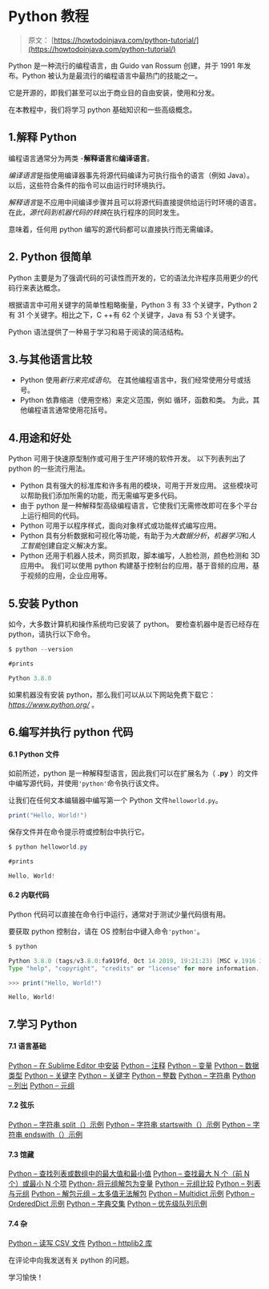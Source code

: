 # Python 教程

> 原文： [https://howtodoinjava.com/python-tutorial/](https://howtodoinjava.com/python-tutorial/)

Python 是一种流行的编程语言，由 Guido van Rossum 创建，并于 1991 年发布。Python 被认为是最流行的编程语言中最热门的技能之一。

它是开源的，即我们甚至可以出于商业目的自由安装，使用和分发。

在本教程中，我们将学习 python 基础知识和一些高级概念。

## 1.解释 Python

编程语言通常分为两类 -**解释语言**和**编译语言**。

*编译语言*是指使用编译器事先将源代码编译为可执行指令的语言（例如 Java）。 以后，这些符合条件的指令可以由运行时环境执行。

*解释语言*是不应用中间编译步骤并且可以将源代码直接提供给运行时环境的语言。 在此，*源代码到机器代码的转换*在执行程序的同时发生。

意味着，任何用 python 编写的源代码都可以直接执行而无需编译。

## 2\. Python 很简单

Python 主要是为了强调代码的可读性而开发的，它的语法允许程序员用更少的代码行来表达概念。

根据语言中可用关键字的简单性粗略衡量，Python 3 有 33 个关键字，Python 2 有 31 个关键字。相比之下，C ++有 62 个关键字，Java 有 53 个关键字。

Python 语法提供了一种易于学习和易于阅读的简洁结构。

## 3.与其他语言比较

*   Python 使用*新行来完成语句*。 在其他编程语言中，我们经常使用分号或括号。
*   Python 依靠缩进（使用空格）来定义范围，例如 循环，函数和类。 为此，其他编程语言通常使用花括号。

## 4.用途和好处

Python 可用于快速原型制作或可用于生产环境的软件开发。 以下列表列出了 python 的一些流行用法。

*   Python 具有强大的标准库和许多有用的模块，可用于开发应用。 这些模块可以帮助我们添加所需的功能，而无需编写更多代码。
*   由于 python 是一种解释型高级编程语言，它使我们无需修改即可在多个平台上运行相同的代码。
*   Python 可用于以程序样式，面向对象样式或功能样式编写应用。
*   Python 具有分析数据和可视化等功能，有助于为*大数据分析*，*机器学习*和*人工智能*创建自定义解决方案。
*   Python 还用于机器人技术，网页抓取，脚本编写，人脸检测，颜色检测和 3D 应用中。 我们可以使用 python 构建基于控制台的应用，基于音频的应用，基于视频的应用，企业应用等。

## 5.安装 Python

如今，大多数计算机和操作系统均已安装了 python。 要检查机器中是否已经存在 python，请执行以下命令。

```java
$ python --version

#prints

Python 3.8.0

```

如果机器没有安装 python，那么我们可以从以下网站免费下载它： *https://www.python.org/* 。

## 6.编写并执行 python 代码

#### 6.1 Python 文件

如前所述，python 是一种解释型语言，因此我们可以在扩展名为（ **.py** ）的文件中编写源代码，并使用`'python'`命令执行该文件。

让我们在任何文本编辑器中编写第一个 Python 文件`helloworld.py`。

```java
print("Hello, World!")

```

保存文件并在命令提示符或控制台中执行它。

```java
$ python helloworld.py

#prints

Hello, World!

```

#### 6.2 内联代码

Python 代码可以直接在命令行中运行，通常对于测试少量代码很有用。

要获取 python 控制台，请在 OS 控制台中键入命令`'python'`。

```java
$ python

Python 3.8.0 (tags/v3.8.0:fa919fd, Oct 14 2019, 19:21:23) [MSC v.1916 32 bit (Intel)] on win32
Type "help", "copyright", "credits" or "license" for more information.

>>> print("Hello, World!")

Hello, World!

```

## 7.学习 Python

#### 7.1 语言基础

[Python – 在 Sublime Editor 中安装](https://howtodoinjava.com/python/install-python-sublime-editor/)
[Python – 注释](https://howtodoinjava.com/python/python-comments/)
[Python – 变量](https://howtodoinjava.com/python/python-variables/)
[Python – 数据类型](https://howtodoinjava.com/python/python-data-types/)
[Python – 关键字](https://howtodoinjava.com/python/python-keywords/)
[Python – 关键字](https://howtodoinjava.com/python/python-keywords/)
[Python – 整数](https://howtodoinjava.com/python/python-integer-ints/)
[Python – 字符串](https://howtodoinjava.com/python/python-strings/)
[Python – 列出](https://howtodoinjava.com/python/python-lists/)
[Python – 元组](https://howtodoinjava.com/python/python-tuples/)

#### 7.2 弦乐

[Python – 字符串 split（）示例](https://howtodoinjava.com/python/split-string/)
[Python – 字符串 startswith（）示例](https://howtodoinjava.com/python/string-startswith/)
[Python – 字符串 endswith（）示例](https://howtodoinjava.com/python/string-endswith-method/)

#### 7.3 馆藏

[Python – 查找列表或数组中的最大值和最小值](https://howtodoinjava.com/python/max-min/)
[Python – 查找最大 N 个（前 N 个）或最小 N 个项](https://howtodoinjava.com/python/find-largest-smallest-items/)
[Python- 将元组解包为变量](https://howtodoinjava.com/python/unpack-tuple-sequence/)
[Python – 元组比较](https://howtodoinjava.com/python/compare-tuples/)
[Python – 列表与元组](https://howtodoinjava.com/python/lists-vs-tuples/)
[Python – 解包元组 – 太多值无法解包](https://howtodoinjava.com/python/unpack-variable-length-tuple/)
[Python – Multidict 示例](https://howtodoinjava.com/python/multidict-key-to-multiple-values/)
[Python – OrderedDict 示例](https://howtodoinjava.com/python/ordereddict-ordered-dictionary/)
[Python – 字典交集](https://howtodoinjava.com/python/dictionary-intersection/)
[Python – 优先级队列示例](https://howtodoinjava.com/python/priority-queue/)

#### 7.4 杂

[Python – 读写 CSV 文件](https://howtodoinjava.com/python/python-read-write-csv-files/)
[Python – httplib2 库](https://howtodoinjava.com/python/httplib2-http-get-post-requests/)

在评论中向我发送有关 python 的问题。

学习愉快！